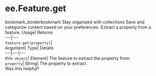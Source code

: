  
#  ee.Feature.get 
bookmark_borderbookmark Stay organized with collections  Save and categorize content based on your preferences.
Extract a property from a feature. 
Usage| Returns  
---|---  
`Feature.get(property)`|   
Argument| Type| Details  
---|---|---  
this: `object`| Element| The feature to extract the property from.  
`property`| String| The property to extract.  
Was this helpful?
